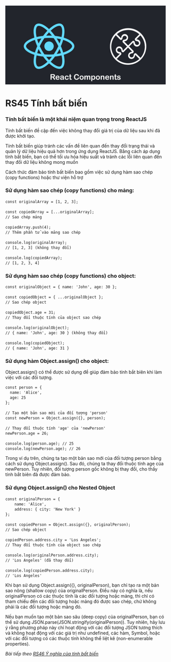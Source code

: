 
![Create-HTML-1](images/components.jpg) 

# RS45 Tính bất biến

### Tính bất biến là một khái niệm quan trọng trong ReactJS

Tính bất biến đề cập đến việc không thay đổi giá trị của dữ liệu sau khi đã được khởi tạo.

Tính bất biến giúp tránh các vấn đề liên quan đến thay đổi trạng thái và quản lý dữ liệu hiệu quả hơn trong ứng dụng ReactJS. Bằng cách áp dụng tính bất biến, bạn có thể tối ưu hóa hiệu suất và tránh các lỗi liên quan đến thay đổi dữ liệu không mong muốn

Cách thức đảm bảo tính bất biến bao gồm việc sử dụng hàm sao chép (copy functions) hoặc thư viện hỗ trợ 

### Sử dụng hàm sao chép (copy functions) cho mảng:

```
const originalArray = [1, 2, 3];

const copiedArray = [...originalArray]; 
// Sao chép mảng

copiedArray.push(4); 
// Thêm phần tử vào mảng sao chép

console.log(originalArray); 
// [1, 2, 3] (không thay đổi)

console.log(copiedArray); 
// [1, 2, 3, 4]
```

### Sử dụng hàm sao chép (copy functions) cho object:

```
const originalObject = { name: 'John', age: 30 };

const copiedObject = { ...originalObject }; 
// Sao chép object

copiedObject.age = 31; 
// Thay đổi thuộc tính của object sao chép

console.log(originalObject); 
// { name: 'John', age: 30 } (không thay đổi)

console.log(copiedObject); 
// { name: 'John', age: 31 }
```

### Sử dụng hàm Object.assign() cho object:

Object.assign() có thể được sử dụng để giúp đảm bảo tính bắt biên khi làm việc với các đối tượng.

```
const person = {
  name: 'Alice',
  age: 25
};

// Tạo một bản sao mới của đối tượng 'person'
const newPerson = Object.assign({}, person);

// Thay đổi thuộc tính 'age' của 'newPerson'
newPerson.age = 26;

console.log(person.age); // 25
console.log(newPerson.age); // 26
```

Trong ví dụ trên, chúng ta tạo một bản sao mới của đối tượng person bằng cách sử dụng Object.assign(). Sau đó, chúng ta thay đổi thuộc tính age của newPerson. Tuy nhiên, đối tượng person gốc không bị thay đổi, cho thấy tính bắt biên đã được đảm bảo.

### Sử dụng Object.assign() cho Nested Object

```
const originalPerson = { 
    name: 'Alice', 
    address: { city: 'New York' } 
};

const copiedPerson = Object.assign({}, originalPerson); 
// Sao chép object

copiedPerson.address.city = 'Los Angeles'; 
// Thay đổi thuộc tính của object sao chép

console.log(originalPerson.address.city); 
// 'Los Angeles' (đã thay đổi)

console.log(copiedPerson.address.city); 
// 'Los Angeles'
```

Khi bạn sử dụng Object.assign({}, originalPerson), bạn chỉ tạo ra một bản sao nông (shallow copy) của originalPerson. Điều này có nghĩa là, nếu originalPerson có các thuộc tính là các đối tượng hoặc mảng, thì chỉ có tham chiếu đến các đối tượng hoặc mảng đó được sao chép, chứ không phải là các đối tượng hoặc mảng đó.

Nếu bạn muốn tạo một bản sao sâu (deep copy) của originalPerson, bạn có thể sử dụng JSON.parse(JSON.stringify(originalPerson)). Tuy nhiên, hãy lưu ý rằng phương pháp này chỉ hoạt động với các đối tượng JSON tương thích và không hoạt động với các giá trị như undefined, các hàm, Symbol, hoặc với các đối tượng có các thuộc tính không thể liệt kê (non-enumerable properties).

*Bài tiếp theo [RS46 Ý nghĩa của tính bất biến](/lesson/session/session_046_variability_more.md)*